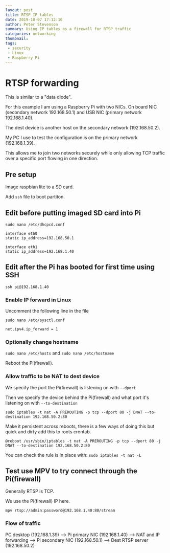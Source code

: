 ```yaml
---
layout: post
title: RTSP IP tables
date: 2019-10-07 17:12:10
author: Peter Stevenson
summary: Using IP tables as a firewall for RTSP traffic
categories: networking
thumbnail:
tags:
 - security
 - Linux
 - Raspberry Pi
---
```


# RTSP forwarding

This is similar to a "data diode". 

For this example I am using a Raspberry Pi with two NICs. On board NIC (secondary network 192.168.50.1) and USB NIC (primary network 192.168.1.40). 

The dest device is another host on the secondary network (192.168.50.2).

My PC I use to test the configuration is on the primary network (192.168.1.39).

This allows me to join two networks securely while only allowing TCP traffic over a specific port flowing in one direction.

## Pre setup

Image raspbian lite to a SD card.

Add `ssh` file to boot partiton.

## Edit before putting imaged SD card into Pi

```
sudo nano /etc/dhcpcd.conf 

interface eth0
static ip_address=192.168.50.1

interface eth1
static ip_address=192.168.1.40
```

## Edit after the Pi has booted for first time using SSH

`ssh pi@192.168.1.40`

### Enable IP forward in Linux

Uncomment the following line in the file

```
sudo nano /etc/sysctl.conf

net.ipv4.ip_forward = 1
```

### Optionally change hostname

`sudo nano /etc/hosts` and `sudo nano /etc/hostname`

Reboot the Pi(firewall).

### Allow traffic to be NAT to dest device

We specify the port the Pi(firewall) is listening on with `--dport`

Then we specify the device behind the Pi(firewall) and what port it's listening on with `--to-destination`

`sudo iptables -t nat -A PREROUTING -p tcp --dport 80 -j DNAT --to-destination 192.168.50.2:80`

Make it persistent across reboots, there is a few ways of doing this but quick and dirty add this to roots crontab.

`@reboot /usr/sbin/iptables -t nat -A PREROUTING -p tcp --dport 80 -j DNAT --to-destination 192.168.50.2:80`

You can check the rule is in place with: `sudo iptables -t nat -L`

## Test use MPV to try connect through the Pi(firewall)

Generally RTSP is TCP.

We use the Pi(firewall) IP here.

`mpv rtsp://admin:password@192.168.1.40:80/stream`

### Flow of traffic

PC desktop (192.168.1.39) --> Pi primary NIC (192.168.1.40) --> NAT and IP forwarding --> Pi secondary NIC (192.168.50.1) --> Dest RTSP server (192.168.50.2)